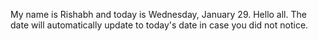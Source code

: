 My name is Rishabh and today is Wednesday, January 29. Hello all. The date will automatically update to today's date in case you did not notice.
